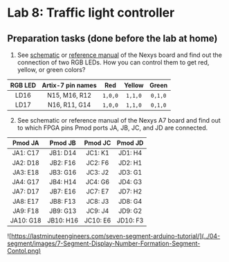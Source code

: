 # Lab 8: Traffic light controller

## Preparation tasks (done before the lab at home)

1. See [schematic](https://github.com/tomas-fryza/digital-electronics-1/blob/master/Docs/nexys-a7-sch.pdf) or [reference manual](https://reference.digilentinc.com/reference/programmable-logic/nexys-a7/reference-manual) of the Nexys board and find out the connection of two RGB LEDs. How you can control them to get red, yellow, or green colors?

| **RGB LED** | **Artix-7 pin names** | **Red** | **Yellow** | **Green** |
| :-: | :-: | :-: | :-: | :-: |
| LD16 | N15, M16, R12 | `1,0,0` | `1,1,0` | `0,1,0` |
| LD17 | N16, R11, G14 | `1,0,0` | `1,1,0` | `0,1,0` |

2. See schematic or reference manual of the Nexys A7 board and find out to which FPGA pins Pmod ports JA, JB, JC, and JD are connected.


| **Pmod JA**    | **Pmod JB**    | **Pmod JC**  | **Pmod JD** |
| :-: | :-: | :-: | :-: |
| JA1: C17   | JB1: D14   | JC1: K1  | JD1: H4  |
| JA2: D18   | JB2: F16   | JC2: F6  | JD2: H1  |
| JA3: E18   | JB3: G16   | JC3: J2  | JD3: G1  |
| JA4: G17   | JB4: H14   | JC4: G6  | JD4: G3  |
| JA7: D17   | JB7: E16   | JC7: E7  | JD7: H2  |
| JA8: E17   | JB8: F13   | JC8: J3  | JD8: G4  |
| JA9: F18   | JB9: G13   | JC9: J4  | JD9: G2  |
| JA10: G18  | JB10: H16  | JC10: E6 | JD10: F3 |


![https://lastminuteengineers.com/seven-segment-arduino-tutorial/](../04-segment/images/7-Segment-Display-Number-Formation-Segment-Contol.png)
